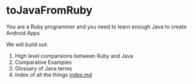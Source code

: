 # toJavaFromRuby
You are a Ruby programmer and you need to learn enough Java to create Android Apps

We will build out:

1. High level comparsions between Ruby and Java
1. Comparative Examples
1. Glossary of Java terms
1. Index of all the things [index.md](toJavaFromRuby/Index.md)

